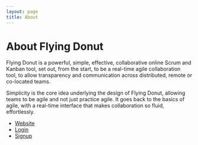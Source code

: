```yaml
---
layout: page
title: About
---
```


# About Flying Donut

Flying Donut is a powerful, simple, effective, collaborative online Scrum and Kanban tool, 
set out, from the start, to be a real-time agile collaboration tool, to allow transparency 
and communication across distributed, remote or co-located teams. 

Simplicity is the core idea underlying the design of Flying Donut, allowing teams to be agile and not just practice 
agile. It goes back to the basics of agile, with a real-time interface that makes collaboration so fluid, effortlessly.

- [Website](https://www.flyingdonut.io/)
- [Login](https://www.flyingdonut.io/auth/login)
- [Signup](https://www.flyingdonut.io/auth/signup)
